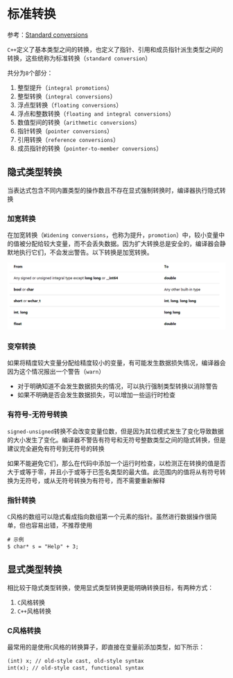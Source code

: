 
# 标准转换

参考：[Standard conversions](https://docs.microsoft.com/en-us/cpp/cpp/standard-conversions?view=vs-2019)

`C++`定义了基本类型之间的转换，也定义了指针、引用和成员指针派生类型之间的转换，这些统称为标准转换（`standard conversion`）

共分为`8`个部分：

1. 整型提升（`integral promotions`）
2. 整型转换（`integral conversions`）
3. 浮点型转换（`floating conversions`）
4. 浮点和整数转换（`floating and integral conversions`）
5. 数值型间的转换（`arithmetic conversions`）
6. 指针转换（`pointer conversions`）
7. 引用转换（`reference conversions`）
8. 成员指针的转换（`pointer-to-member conversions`）

## 隐式类型转换

当表达式包含不同内置类型的操作数且不存在显式强制转换时，编译器执行隐式转换

### 加宽转换

在加宽转换（`Widening conversions`，也称为提升，`promotion`）中，较小变量中的值被分配给较大变量，而不会丢失数据。因为扩大转换总是安全的，编译器会静默地执行它们，不会发出警告。以下转换是加宽转换。

![](./imgs/promotion.png)

### 变窄转换

如果将精度较大变量分配给精度较小的变量，有可能发生数据损失情况，编译器会因为这个情况报出一个警告（`warn`）

* 对于明确知道不会发生数据损失的情况，可以执行强制类型转换以消除警告
* 如果不明确是否会发生数据损失，可以增加一些运行时检查

### 有符号-无符号转换

`signed-unsigned`转换不会改变变量位数，但是因为其位模式发生了变化导致数据的大小发生了变化。编译器不警告有符号和无符号整数类型之间的隐式转换，但是建议完全避免有符号到无符号的转换

如果不能避免它们，那么在代码中添加一个运行时检查，以检测正在转换的值是否大于或等于零，并且小于或等于已签名类型的最大值。此范围内的值将从有符号转换为无符号，或从无符号转换为有符号，而不需要重新解释

### 指针转换

`C`风格的数组可以隐式看成指向数组第一个元素的指针。虽然进行数据操作很简单，但也容易出错，不推荐使用

```
# 示例
$ char* s = "Help" + 3;
```

## 显式类型转换

相比较于隐式类型转换，使用显式类型转换更能明确转换目标，有两种方式：

1. `C`风格转换
2. `C++`风格转换

### C风格转换

最常用的是使用`C`风格的转换算子，即直接在变量前添加类型，如下所示：

```
(int) x; // old-style cast, old-style syntax
int(x); // old-style cast, functional syntax
```